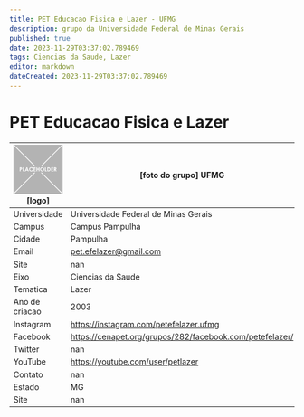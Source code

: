 ```yaml
---
title: PET Educacao Fisica e Lazer - UFMG
description: grupo da Universidade Federal de Minas Gerais
published: true
date: 2023-11-29T03:37:02.789469
tags: Ciencias da Saude, Lazer
editor: markdown
dateCreated: 2023-11-29T03:37:02.789469
---
```


# PET Educacao Fisica e Lazer


| ![placeholder.png](/placeholder.png) [logo] | [foto do grupo] UFMG         |
| ------------------------------------------- | ------------------------------------------------- |
| Universidade                                | Universidade Federal de Minas Gerais      |
| Campus                                      | Campus Pampulha            |
| Cidade                                      | Pampulha             |
| Email                                       | pet.efelazer@gmail.com             |
| Site                                        | nan              |
| Eixo                                        | Ciencias da Saude              |
| Tematica                                    | Lazer          |
| Ano de criacao                              | 2003        |
| Instagram                                   | https://instagram.com/petefelazer.ufmg         |
| Facebook                                    | https://cenapet.org/grupos/282/facebook.com/petefelazer/          |
| Twitter                                     | nan           |
| YouTube                                     | https://youtube.com/user/petlazer           |
| Contato                                     | nan         |
| Estado                                      |  MG            |
| Site                                        | nan |
